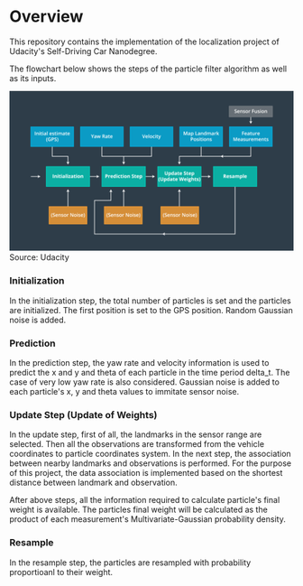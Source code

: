 # Overview
This repository contains the implementation of the localization project of Udacity's Self-Driving Car Nanodegree.

The flowchart below shows the steps of the particle filter algorithm as well as its inputs.

![Particle Filter Flowchart](/images/Particle_Filter_Algo_Flowchart.png)
Source: Udacity

### Initialization

In the initialization step, the total number of particles is set and the particles are initialized. The first position is set to the GPS position. Random Gaussian noise is added.

### Prediction

In the prediction step, the yaw rate and velocity information is used to predict the x and y and theta of each particle in the time period delta_t. The case of very low yaw rate is also considered. Gaussian noise is added to each particle's x, y and theta values to immitate sensor noise.

### Update Step (Update of Weights)

In the update step, first of all, the landmarks in the sensor range are selected. Then all the observations are transformed from the vehicle coordinates to particle coordinates system. In the next step, the association between nearby landmarks and observations is performed. For the purpose of this project, the data association is implemented based on the shortest distance between landmark and observation.

After above steps, all the information required to calculate particle's final weight is available. The particles final weight will be calculated as the product of each measurement's Multivariate-Gaussian probability density.

### Resample

In the resample step, the particles are resampled with probability proportioanl to their weight.
